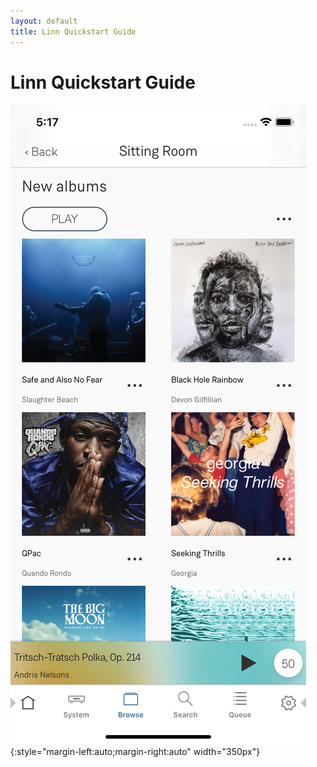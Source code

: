 ```yaml
---
layout: default
title: Linn Quickstart Guide
---
```


# Linn Quickstart Guide

![Overview](images/Overview.png){:style="margin-left:auto;margin-right:auto" width="350px"}
